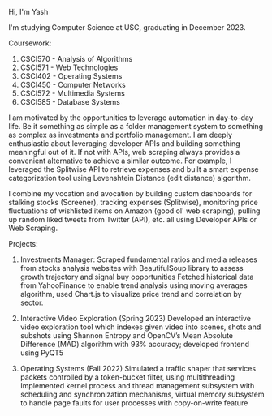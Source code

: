 Hi, I'm Yash

I'm studying Computer Science at USC, graduating in December 2023.

Coursework: 
1. CSCI570 - Analysis of Algorithms
2. CSCI571 - Web Technologies
3. CSCI402 - Operating Systems
4. CSCI450 - Computer Networks
5. CSCI572 - Multimedia Systems
6. CSCI585 - Database Systems

I am motivated by the opportunities to leverage automation in day-to-day life. Be it something as simple as a folder management system to something as complex as investments and portfolio management. I am deeply enthusiastic about leveraging developer APIs and building something meaningful out of it.
If not with APIs, web scraping always provides a convenient alternative to achieve a similar outcome. 
For example, I leveraged the Splitwise API to retrieve expenses and built a smart expense categorization tool using Levenshtein Distance (edit distance) algorithm. 

I combine my vocation and avocation by building custom dashboards for stalking stocks (Screener), tracking expenses (Splitwise), monitoring price fluctuations of wishlisted items on Amazon (good ol' web scraping), pulling up random liked tweets from Twitter (API), etc. all using Developer APIs or Web Scraping.

Projects: 
1. Investments Manager:
  Scraped fundamental ratios and media releases from stocks analysis websites with BeautifulSoup library to assess growth trajectory and signal buy opportunities
  Fetched historical data from YahooFinance to enable trend analysis using moving averages algorithm, used Chart.js to visualize price trend and correlation by sector.

2. Interactive Video Exploration (Spring 2023)
  Developed an interactive video exploration tool which indexes given video into scenes, shots and subshots using Shannon Entropy and OpenCV’s Mean Absolute Difference (MAD) algorithm with 93% accuracy; developed frontend using PyQT5
  
3. Operating Systems (Fall 2022)
  Simulated a traffic shaper that services packets controlled by a token-bucket filter, using multithreading 
  Implemented kernel process and thread management subsystem with scheduling and synchronization mechanisms, virtual memory subsystem to handle page faults for user processes with copy-on-write feature

<!---
yashdani27/yashdani27 is a ✨ special ✨ repository because its `README.md` (this file) appears on your GitHub profile.
You can click the Preview link to take a look at your changes.
--->
